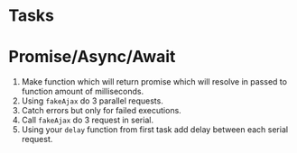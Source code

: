 # Tasks

# Promise/Async/Await

1. Make function which will return promise which will resolve in passed to function amount of milliseconds.
2. Using `fakeAjax` do 3 parallel requests.
3. Catch errors but only for failed executions.
4. Call `fakeAjax` do 3 request in serial.
5. Using your `delay` function from first task add delay between each serial request.